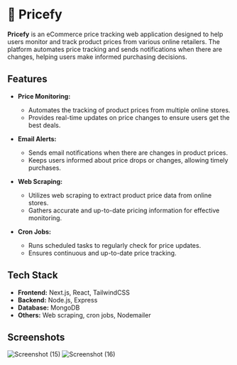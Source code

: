 # 🛒 Pricefy

**Pricefy** is an eCommerce price tracking web application designed to help users monitor and track product prices from various online retailers. The platform automates price tracking and sends notifications when there are changes, helping users make informed purchasing decisions.

## Features

- **Price Monitoring:** 
  - Automates the tracking of product prices from multiple online stores.
  - Provides real-time updates on price changes to ensure users get the best deals.

- **Email Alerts:**
  - Sends email notifications when there are changes in product prices.
  - Keeps users informed about price drops or changes, allowing timely purchases.

- **Web Scraping:**
  - Utilizes web scraping to extract product price data from online stores.
  - Gathers accurate and up-to-date pricing information for effective monitoring.

- **Cron Jobs:**
  - Runs scheduled tasks to regularly check for price updates.
  - Ensures continuous and up-to-date price tracking.

## Tech Stack

- **Frontend:** Next.js, React, TailwindCSS
- **Backend:** Node.js, Express
- **Database:** MongoDB
- **Others:** Web scraping, cron jobs, Nodemailer

## Screenshots
![Screenshot (15)](https://github.com/user-attachments/assets/7c7f67a3-80f7-4f77-88dd-286ea0f559f5)
![Screenshot (16)](https://github.com/user-attachments/assets/ed80ec23-ff66-4a08-926d-8ba984bf212f)
